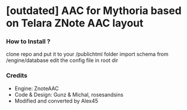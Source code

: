 # [outdated] AAC for Mythoria based on Telara ZNote AAC layout

### How to Install ?

clone repo and put it to your /publichtml folder
import schema from /engine/database
edit the config file in root dir

### Credits

- Engine: ZnoteAAC
- Code & Design: Gunz & Michal, rosesandsins
- Modified and converted by Alex45
